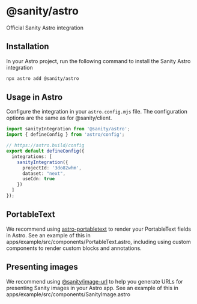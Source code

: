 # @sanity/astro

Official Sanity Astro integration

## Installation

In your Astro project, run the following command to install the Sanity Astro integration

```bash
npx astro add @sanity/astro
```

## Usage in Astro

Configure the integration in your `astro.config.mjs` file. The configuration options are the same as for @sanity/client.

```typescript
import sanityIntegration from '@sanity/astro';
import { defineConfig } from 'astro/config';

// https://astro.build/config
export default defineConfig({
  integrations: [
    sanityIntegration({
      projectId: '3do82whm',
      dataset: "next",
      useCdn: true
    })
  ]
});
```

## PortableText

We recommend using [astro-portabletext](https://github.com/theisel/astro-portabletext) to render your PortableText fields in Astro. See an example of this in apps/example/src/components/PortableText.astro, including using custom components to render custom blocks and annotations.

## Presenting images

We recommend using [@sanity/image-url](https://www.sanity.io/docs/image-url) to help you generate URLs for presenting Sanity images in your Astro app. See an example of this in apps/example/src/components/SanityImage.astro
